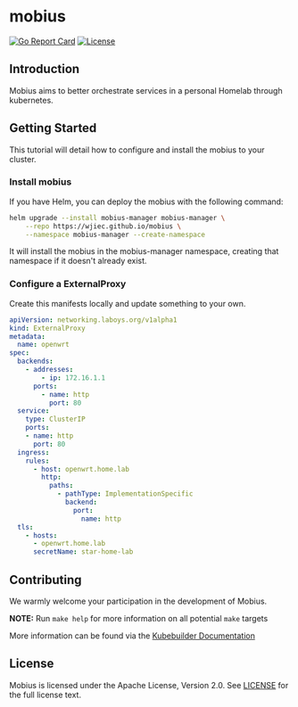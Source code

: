 # mobius
[![Go Report Card](https://goreportcard.com/badge/github.com/wjiec/mobius)](https://goreportcard.com/report/github.com/wjiec/mobius)
[![License](https://img.shields.io/badge/license-Apache%202-4EB1BA.svg)](https://www.apache.org/licenses/LICENSE-2.0.html)


## Introduction

Mobius aims to better orchestrate services in a personal Homelab through kubernetes.


## Getting Started

This tutorial will detail how to configure and install the mobius to your cluster.

### Install mobius

If you have Helm, you can deploy the mobius with the following command:
```bash
helm upgrade --install mobius-manager mobius-manager \
    --repo https://wjiec.github.io/mobius \
    --namespace mobius-manager --create-namespace
```

It will install the mobius in the mobius-manager namespace, creating that namespace if it doesn't already exist.

### Configure a ExternalProxy

Create this manifests locally and update something to your own.
```yaml
apiVersion: networking.laboys.org/v1alpha1
kind: ExternalProxy
metadata:
  name: openwrt
spec:
  backends:
    - addresses:
        - ip: 172.16.1.1
      ports:
        - name: http
          port: 80
  service:
    type: ClusterIP
    ports:
    - name: http
      port: 80
  ingress:
    rules:
      - host: openwrt.home.lab
        http:
          paths:
            - pathType: ImplementationSpecific
              backend:
                port:
                  name: http
  tls:
    - hosts:
      - openwrt.home.lab
      secretName: star-home-lab
```


## Contributing

We warmly welcome your participation in the development of Mobius.

**NOTE:** Run `make help` for more information on all potential `make` targets

More information can be found via the [Kubebuilder Documentation](https://book.kubebuilder.io/introduction.html)


## License

Mobius is licensed under the Apache License, Version 2.0. See [LICENSE](LICENSE) for the full license text.
